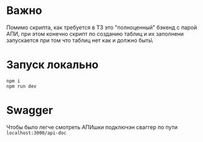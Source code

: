 # Важно

Помимо скрипта, как требуется в ТЗ это "полноценный" бэкенд с парой АПИ, при этом конечно скрипт по созданию таблиц и их заполнени запускается при том что таблиц нет как и должно быть\

# Запуск локально

```
npm i
npm run dev 
```

# Swagger

Чтобы было легче смотреть АПИшки подключэн сваггер по пути ```localhost:3000/api-doc```
